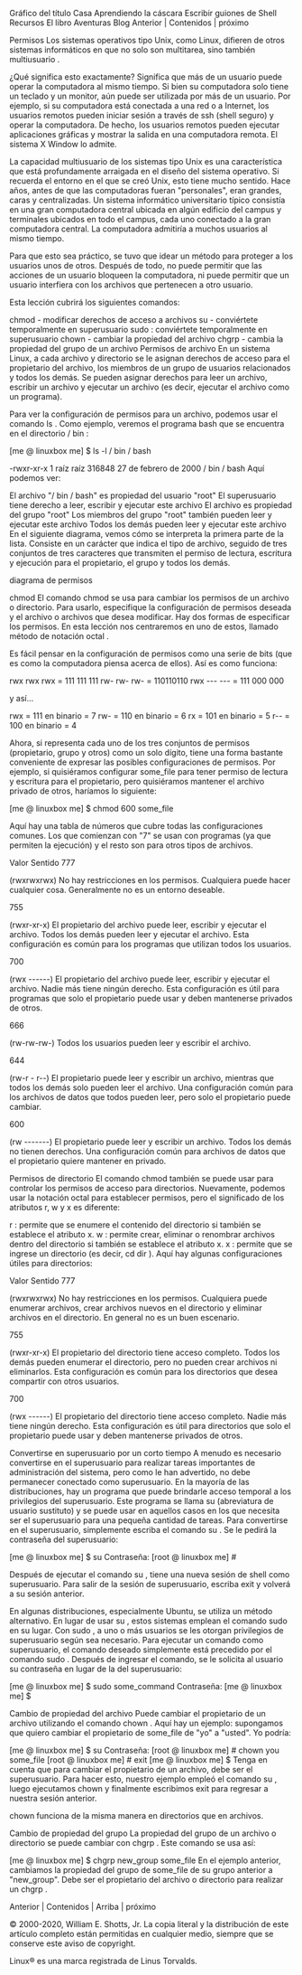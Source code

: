 
Gráfico del título
Casa
Aprendiendo la cáscara
Escribir guiones de Shell
Recursos
El libro
Aventuras
Blog
Anterior | Contenidos | próximo

Permisos
Los sistemas operativos tipo Unix, como Linux, difieren de otros sistemas informáticos en que no solo son multitarea, sino también multiusuario .

¿Qué significa esto exactamente? Significa que más de un usuario puede operar la computadora al mismo tiempo. Si bien su computadora solo tiene un teclado y un monitor, aún puede ser utilizada por más de un usuario. Por ejemplo, si su computadora está conectada a una red o a Internet, los usuarios remotos pueden iniciar sesión a través de ssh (shell seguro) y operar la computadora. De hecho, los usuarios remotos pueden ejecutar aplicaciones gráficas y mostrar la salida en una computadora remota. El sistema X Window lo admite.

La capacidad multiusuario de los sistemas tipo Unix es una característica que está profundamente arraigada en el diseño del sistema operativo. Si recuerda el entorno en el que se creó Unix, esto tiene mucho sentido. Hace años, antes de que las computadoras fueran "personales", eran grandes, caras y centralizadas. Un sistema informático universitario típico consistía en una gran computadora central ubicada en algún edificio del campus y terminales ubicados en todo el campus, cada uno conectado a la gran computadora central. La computadora admitiría a muchos usuarios al mismo tiempo.

Para que esto sea práctico, se tuvo que idear un método para proteger a los usuarios unos de otros. Después de todo, no puede permitir que las acciones de un usuario bloqueen la computadora, ni puede permitir que un usuario interfiera con los archivos que pertenecen a otro usuario.

Esta lección cubrirá los siguientes comandos:

chmod - modificar derechos de acceso a archivos
su - conviértete temporalmente en superusuario
sudo : conviértete temporalmente en superusuario
chown - cambiar la propiedad del archivo
chgrp - cambia la propiedad del grupo de un archivo
Permisos de archivo
En un sistema Linux, a cada archivo y directorio se le asignan derechos de acceso para el propietario del archivo, los miembros de un grupo de usuarios relacionados y todos los demás. Se pueden asignar derechos para leer un archivo, escribir un archivo y ejecutar un archivo (es decir, ejecutar el archivo como un programa).

Para ver la configuración de permisos para un archivo, podemos usar el comando ls . Como ejemplo, veremos el programa bash que se encuentra en el directorio / bin :

[me @ linuxbox me] $ ls -l / bin / bash


-rwxr-xr-x 1 raíz raíz 316848 27 de febrero de 2000 / bin / bash
Aquí podemos ver:

El archivo "/ bin / bash" es propiedad del usuario "root"
El superusuario tiene derecho a leer, escribir y ejecutar este archivo
El archivo es propiedad del grupo "root"
Los miembros del grupo "root" también pueden leer y ejecutar este archivo
Todos los demás pueden leer y ejecutar este archivo
En el siguiente diagrama, vemos cómo se interpreta la primera parte de la lista. Consiste en un carácter que indica el tipo de archivo, seguido de tres conjuntos de tres caracteres que transmiten el permiso de lectura, escritura y ejecución para el propietario, el grupo y todos los demás.

diagrama de permisos

chmod
El comando chmod se usa para cambiar los permisos de un archivo o directorio. Para usarlo, especifique la configuración de permisos deseada y el archivo o archivos que desea modificar. Hay dos formas de especificar los permisos. En esta lección nos centraremos en uno de estos, llamado método de notación octal .

Es fácil pensar en la configuración de permisos como una serie de bits (que es como la computadora piensa acerca de ellos). Así es como funciona:

rwx rwx rwx = 111 111 111
rw- rw- rw- = 110110110
rwx --- --- = 111 000 000

y así...

rwx = 111 en binario = 7
rw- = 110 en binario = 6
rx = 101 en binario = 5
r-- = 100 en binario = 4

Ahora, si representa cada uno de los tres conjuntos de permisos (propietario, grupo y otros) como un solo dígito, tiene una forma bastante conveniente de expresar las posibles configuraciones de permisos. Por ejemplo, si quisiéramos configurar some_file para tener permiso de lectura y escritura para el propietario, pero quisiéramos mantener el archivo privado de otros, haríamos lo siguiente:

[me @ linuxbox me] $ chmod 600 some_file

Aquí hay una tabla de números que cubre todas las configuraciones comunes. Los que comienzan con "7" se usan con programas (ya que permiten la ejecución) y el resto son para otros tipos de archivos.

Valor	Sentido
777

(rwxrwxrwx) No hay restricciones en los permisos. Cualquiera puede hacer cualquier cosa. Generalmente no es un entorno deseable.

755

(rwxr-xr-x) El propietario del archivo puede leer, escribir y ejecutar el archivo. Todos los demás pueden leer y ejecutar el archivo. Esta configuración es común para los programas que utilizan todos los usuarios.

700

(rwx ------) El propietario del archivo puede leer, escribir y ejecutar el archivo. Nadie más tiene ningún derecho. Esta configuración es útil para programas que solo el propietario puede usar y deben mantenerse privados de otros.

666

(rw-rw-rw-) Todos los usuarios pueden leer y escribir el archivo.

644

(rw-r - r--) El propietario puede leer y escribir un archivo, mientras que todos los demás solo pueden leer el archivo. Una configuración común para los archivos de datos que todos pueden leer, pero solo el propietario puede cambiar.

600

(rw -------) El propietario puede leer y escribir un archivo. Todos los demás no tienen derechos. Una configuración común para archivos de datos que el propietario quiere mantener en privado.

Permisos de directorio
El comando chmod también se puede usar para controlar los permisos de acceso para directorios. Nuevamente, podemos usar la notación octal para establecer permisos, pero el significado de los atributos r, w y x es diferente:

r : permite que se enumere el contenido del directorio si también se establece el atributo x.
w : permite crear, eliminar o renombrar archivos dentro del directorio si también se establece el atributo x.
x : permite que se ingrese un directorio (es decir, cd dir ).
Aquí hay algunas configuraciones útiles para directorios:

Valor	Sentido
777

(rwxrwxrwx) No hay restricciones en los permisos. Cualquiera puede enumerar archivos, crear archivos nuevos en el directorio y eliminar archivos en el directorio. En general no es un buen escenario.

755

(rwxr-xr-x) El propietario del directorio tiene acceso completo. Todos los demás pueden enumerar el directorio, pero no pueden crear archivos ni eliminarlos. Esta configuración es común para los directorios que desea compartir con otros usuarios.

700

(rwx ------) El propietario del directorio tiene acceso completo. Nadie más tiene ningún derecho. Esta configuración es útil para directorios que solo el propietario puede usar y deben mantenerse privados de otros.

Convertirse en superusuario por un corto tiempo
A menudo es necesario convertirse en el superusuario para realizar tareas importantes de administración del sistema, pero como le han advertido, no debe permanecer conectado como superusuario. En la mayoría de las distribuciones, hay un programa que puede brindarle acceso temporal a los privilegios del superusuario. Este programa se llama su (abreviatura de usuario sustituto) y se puede usar en aquellos casos en los que necesita ser el superusuario para una pequeña cantidad de tareas. Para convertirse en el superusuario, simplemente escriba el comando su . Se le pedirá la contraseña del superusuario:

[me @ linuxbox me] $ su
Contraseña:
[root @ linuxbox me] #

Después de ejecutar el comando su , tiene una nueva sesión de shell como superusuario. Para salir de la sesión de superusuario, escriba exit y volverá a su sesión anterior.

En algunas distribuciones, especialmente Ubuntu, se utiliza un método alternativo. En lugar de usar su , estos sistemas emplean el comando sudo en su lugar. Con sudo , a uno o más usuarios se les otorgan privilegios de superusuario según sea necesario. Para ejecutar un comando como superusuario, el comando deseado simplemente está precedido por el comando sudo . Después de ingresar el comando, se le solicita al usuario su contraseña en lugar de la del superusuario:

[me @ linuxbox me] $ sudo some_command
Contraseña:
[me @ linuxbox me] $

Cambio de propiedad del archivo
Puede cambiar el propietario de un archivo utilizando el comando chown . Aquí hay un ejemplo: supongamos que quiero cambiar el propietario de some_file de "yo" a "usted". Yo podría:

[me @ linuxbox me] $ su
Contraseña:
[root @ linuxbox me] # chown you some_file
[root @ linuxbox me] # exit
[me @ linuxbox me] $
Tenga en cuenta que para cambiar el propietario de un archivo, debe ser el superusuario. Para hacer esto, nuestro ejemplo empleó el comando su , luego ejecutamos chown y finalmente escribimos exit para regresar a nuestra sesión anterior.

chown funciona de la misma manera en directorios que en archivos.

Cambio de propiedad del grupo
La propiedad del grupo de un archivo o directorio se puede cambiar con chgrp . Este comando se usa así:

[me @ linuxbox me] $ chgrp new_group some_file
En el ejemplo anterior, cambiamos la propiedad del grupo de some_file de su grupo anterior a "new_group". Debe ser el propietario del archivo o directorio para realizar un chgrp .

Anterior | Contenidos | Arriba | próximo

© 2000-2020, William E. Shotts, Jr. La copia literal y la distribución de este artículo completo están permitidas en cualquier medio, siempre que se conserve este aviso de copyright.

Linux® es una marca registrada de Linus Torvalds.

